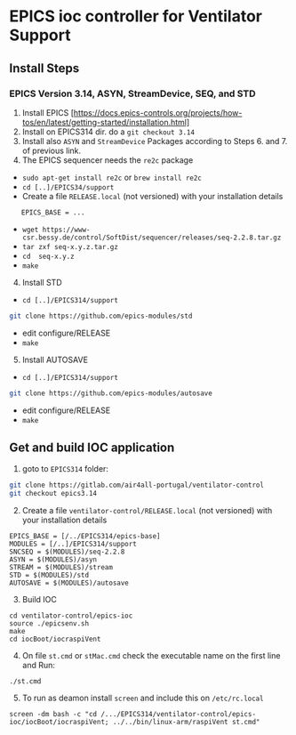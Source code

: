 # EPICS ioc controller for Ventilator Support

## Install Steps
### EPICS Version 3.14, ASYN, StreamDevice, SEQ, and STD

1. Install EPICS [https://docs.epics-controls.org/projects/how-tos/en/latest/getting-started/installation.html]
2. Install on EPICS314 dir. do a `git checkout 3.14 `
2. Install also `ASYN` and `StreamDevice` Packages according to Steps 6. and 7. of previous link.
3. The EPICS sequencer needs the `re2c` package
  * `sudo apt-get install re2c` or `brew install re2c`
  * `cd [..]/EPICS34/support`
  * Create a file  `RELEASE.local` (not versioned) with your installation details
```
   EPICS_BASE = ...
```
  * `wget https://www-csr.bessy.de/control/SoftDist/sequencer/releases/seq-2.2.8.tar.gz`
  * `tar zxf seq-x.y.z.tar.gz`
  * `cd  seq-x.y.z`
  * `make `
4. Install STD
  * `cd [..]/EPICS314/support`
```bash
git clone https://github.com/epics-modules/std
```
  * edit configure/RELEASE
  * `make `
5. Install AUTOSAVE
  * `cd [..]/EPICS314/support`
```bash
git clone https://github.com/epics-modules/autosave
```
  * edit configure/RELEASE
  * `make `

## Get and build IOC application
1. goto to `EPICS314` folder:
```bash
git clone https://gitlab.com/air4all-portugal/ventilator-control
git checkout epics3.14
```
2. Create a file  `ventilator-control/RELEASE.local` (not versioned) with your installation details
```
EPICS_BASE = [/../EPICS314/epics-base]
MODULES = [/..]/EPICS314/support
SNCSEQ = $(MODULES)/seq-2.2.8
ASYN = $(MODULES)/asyn
STREAM = $(MODULES)/stream
STD = $(MODULES)/std
AUTOSAVE = $(MODULES)/autosave
```
3. Build IOC
```
cd ventilator-control/epics-ioc
source ./epicsenv.sh
make
cd iocBoot/iocraspiVent
```
4. On file `st.cmd` or `stMac.cmd`
    check the executable name on the first line
    and Run:
```
./st.cmd
```

5. To run as deamon install `screen` and include this on `/etc/rc.local`
```
screen -dm bash -c "cd /.../EPICS314/ventilator-control/epics-ioc/iocBoot/iocraspiVent; ../../bin/linux-arm/raspiVent st.cmd"
```
